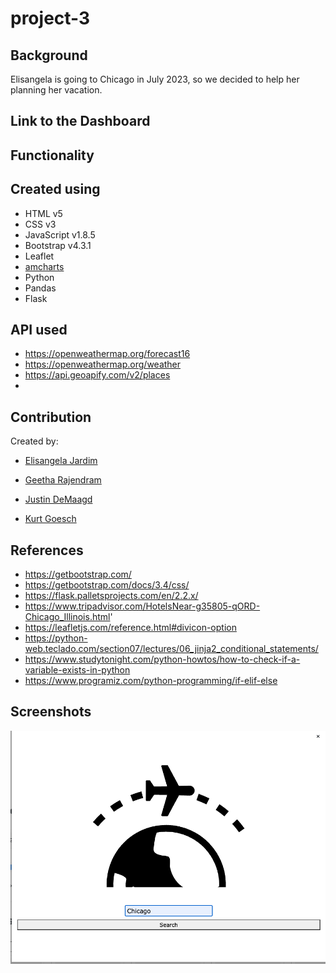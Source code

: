 # project-3

## Background

Elisangela is going to Chicago in July 2023, so we decided to help her planning her vacation. 

## Link to the Dashboard


## Functionality


## Created using

* HTML v5
* CSS v3
* JavaScript v1.8.5
* Bootstrap v4.3.1
* Leaflet
* [amcharts](https://www.amcharts.com/free-animated-svg-weather-icons/)
* Python
* Pandas 
* Flask 

## API used
 * https://openweathermap.org/forecast16
 * https://openweathermap.org/weather
 * https://api.geoapify.com/v2/places
 * 

## Contribution

Created by:

* [Elisangela Jardim](https://github.com/ElisJardim)

* [Geetha Rajendram](https://github.com/Geetraje)

* [Justin DeMaagd](https://github.com/DeMaagdJ)

* [Kurt Goesch](https://github.com/KurtGoesch)

## References

* https://getbootstrap.com/
* https://getbootstrap.com/docs/3.4/css/
* https://flask.palletsprojects.com/en/2.2.x/
* https://www.tripadvisor.com/HotelsNear-g35805-qORD-Chicago_Illinois.html'
* https://leafletjs.com/reference.html#divicon-option
* https://python-web.teclado.com/section07/lectures/06_jinja2_conditional_statements/
* https://www.studytonight.com/python-howtos/how-to-check-if-a-variable-exists-in-python
* https://www.programiz.com/python-programming/if-elif-else



## Screenshots

![Inicial Page](./assets/images/screenshot/html_screenshot_1.png)